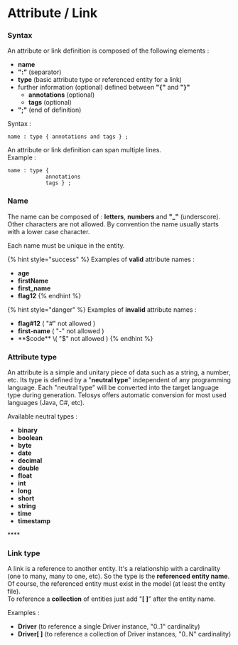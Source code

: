# Attribute / Link

### Syntax

An attribute or link definition is composed of the following elements :

* **name**
* **":"** \(separator\)
* **type** \(basic attribute type or referenced entity for a link\)
* further information \(optional\) defined between **"{"** and **"}"**
  * **annotations** \(optional\)  
  * **tags** \(optional\)  
* **";"** \(end of definition\)

Syntax :

```text
name : type { annotations and tags } ;
```

An attribute or link definition can span multiple lines.   
Example :

```text
name : type { 
            annotations 
            tags } ;
```

### 

### Name

The name can be composed of : **letters**, **numbers** and **"\_"** \(underscore\). Other characters are not allowed. By convention the name usually starts with a lower case character.

Each name must be unique in the entity.

{% hint style="success" %}
Examples of **valid** attribute names : 

* **age** 
* **firstName** 
* **first\_name** 
* **flag12**
{% endhint %}

{% hint style="danger" %}
Examples of **invalid** attribute names :

* **flag\#12**  \( "\#" not allowed \) 
* **first-name**  \( "-" not allowed \) 
* **$code**  \( "$" not allowed \)
{% endhint %}



### Attribute type

An attribute is a simple and unitary piece of data such as a string, a number, etc. Its type is defined by a "**neutral type**" independent of any programming language. Each "neutral type" will be converted into the target language type during generation. Telosys offers automatic conversion for most used languages \(Java, C\#, etc\).

Available neutral types : 

* **binary** 
* **boolean** 
* **byte** 
* **date** 
* **decimal**
* **double** 
* **float** 
* **int** 
* **long** 
* **short** 
* **string** 
* **time** 
* **timestamp** 

\*\*\*\*

### Link type

A link is a reference to another entity. It's a relationship with a cardinality \(one to many, many to one, etc\). So the type is the **referenced entity name**. Of course, the referenced entity must exist in the model \(at least the entity file\).  
To reference a **collection** of entities just add "**\[ \]**" after the entity name. 

Examples : 

* **Driver** \(to reference a single Driver instance, "0..1" cardinality\) 
* **Driver\[ \]** \(to reference a collection of Driver instances, "0..N" cardinality\)








